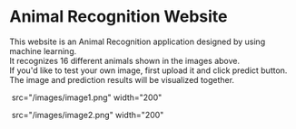 # Animal Recognition Website

This website is an Animal Recognition application designed by using machine learning. <br>
It recognizes 16 different animals shown in the images above. <br>
If you'd like to test your own image, first upload it and click predict button. <br>
The image and prediction results will be visualized together.

<img> src="/images/image1.png" width="200"</img>

<img> src="/images/image2.png" width="200"</img>


